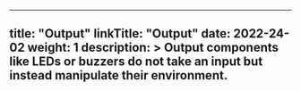 
---
title: "Output"
linkTitle: "Output"
date: 2022-24-02
weight: 1
description: >
  Output components like LEDs or buzzers do not take an input but instead manipulate their environment.
---